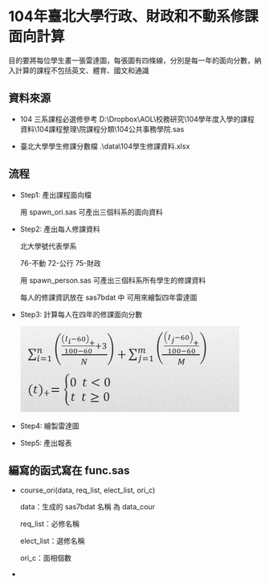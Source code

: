 # 104年臺北大學行政、財政和不動系修課面向計算

目的要將每位學生畫一張雷達圖，每張圖有四條線，分別是每一年的面向分數，納入計算的課程不包括英文、體育、國文和通識

## 資料來源

- 104 三系課程必選修參考 D:\Dropbox\AOL\校務研究\104學年度入學的課程資料\104課程整理\院課程分類\104公共事務學院.sas

- 臺北大學學生修課分數檔 .\data\104學生修課資料.xlsx

## 流程

- Step1: 產出課程面向檔

  用 spawn_ori.sas 可產出三個科系的面向資料

- Step2: 產出每人修課資料 
  
  北大學號代表學系
  
  76-不動
  72-公行
  75-財政
  
  用 spawn_person.sas 可產出三個科系所有學生的修課資料
  
  每人的修課資訊放在 sas7bdat 中 可用來繪製四年雷達圖
  
  
- Step3: 計算每人在四年的修課面向分數
	
  <img src="formula.png"/> 
  
- Step4: 繪製雷達圖

- Step5: 產出報表

## 編寫的函式寫在 func.sas 

- course_ori(data, req_list, elect_list, ori_c)
  
  data：生成的 sas7bdat 名稱 為 data_cour
  
  req_list：必修名稱
  
  elect_list：選修名稱
  
  ori_c：面相個數
- 